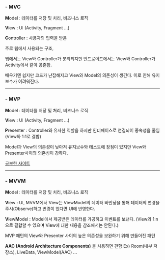 ### - MVC

**M**odel : 데이터를 저장 및 처리, 비즈니스 로직

**V**iew : UI (Activity, Fragment ...)

**C**ontroller : 사용자의 입력을 받음

주로 웹에서 사용되는 구조, 

웹에서는 View와 Controller가 분리되지만 안드로이드에서는 View와 Controller가 Activity에서 같이 공존함. 

배우기엔 쉽지만 코드가 난잡해지고 View와 Model의 의존성이 생긴다. 이로 인해 유지 보수가 어려워진다.

---

### - MVP

**M**odel : 데이터를 저장 및 처리, 비즈니스 로직

**V**iew : UI (Activity, Fragment ...)

**P**resenter : Controller와 유사한 역할을 하지만 인터페이스로 연결되어 종속성을 줄임 (View와 1:1로 결합)

Model과 View의 의존성이 낮아져 유지보수와 테스트에 장점이 있지만 View와 Presenter사이의 의존성이 강하다.

[공부한 사이트](https://thdev.tech/androiddev/2016/10/23/Android-MVC-Architecture/)

---

### - MVVM

**M**odel : 데이터를 저장 및 처리, 비즈니스 로직

**V**iew : UI, MVVM에서 View는 ViewModel의 데이터 바인딩을 통해 데이터의 변경을 주시(Observe)하고 변경이 있다면 UI에 반영한다.

**V**iew**M**odel : Model에서 제공받은 데이터를 가공하고 이벤트를 보낸다. (View와 1:n으로 결합할 수 있으며 View에 대한 내용을 참조해서는 안된다.)

MVP 패턴의 View와 Presenter 사이의 높은 의존성을 보완하기 위해 만들어진 패턴

**AAC (Android Architecture Components)** 을 사용하면 편함 Ex) Room(내부 저장소), LiveData, ViewModel(AAC) ...



